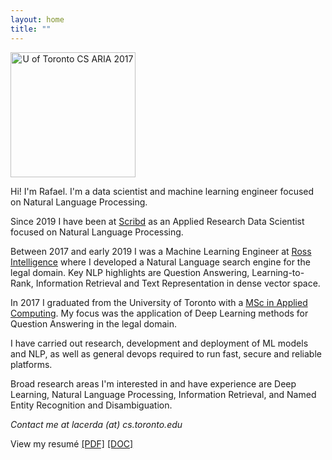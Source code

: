 ```yaml
---
layout: home
title: ""
---
```

<img src="../img/profile.jpg" style="text-align:center;" width="200p" alt="U of Toronto CS ARIA 2017"><br>

Hi! I'm Rafael. I'm a data scientist and machine learning engineer focused on Natural Language Processing.

Since 2019 I have been at [Scribd](https://www.scribd.com/) as an Applied Research Data Scientist focused on Natural Language Processing.

Between 2017 and early 2019 I was a Machine Learning Engineer at [Ross Intelligence](https://www.utoronto.ca/news/ai-success-story-u-t-s-ross-intelligence-returns-toronto-open-new-research-headquarters) where I developed a Natural Language search engine for the legal domain. Key NLP highlights are Question Answering, Learning-to-Rank, Information Retrieval and Text Representation in dense vector space.

In 2017 I graduated from the University of Toronto with a [MSc in Applied Computing](https://mscac.utoronto.ca/). My focus was the application of Deep Learning methods for Question Answering in the legal domain.

I have carried out research, development and deployment of ML models and NLP, as well as general devops required to run fast, secure and reliable platforms.

Broad research areas I'm interested in and have experience are Deep Learning, Natural Language Processing, Information Retrieval, and Named Entity Recognition and Disambiguation.

*Contact me at <span style="white-space:nowrap">lacerda (at) cs.toronto.edu</span>*

View my resumé [\[PDF\]](../docs/Rafael_Lacerda_CV.pdf) [\[DOC\]](../docs/Rafael_Lacerda_CV.docx)
